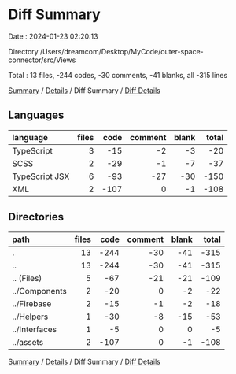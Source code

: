 # Diff Summary

Date : 2024-01-23 02:20:13

Directory /Users/dreamcom/Desktop/MyCode/outer-space-connector/src/Views

Total : 13 files,  -244 codes, -30 comments, -41 blanks, all -315 lines

[Summary](results.md) / [Details](details.md) / Diff Summary / [Diff Details](diff-details.md)

## Languages
| language | files | code | comment | blank | total |
| :--- | ---: | ---: | ---: | ---: | ---: |
| TypeScript | 3 | -15 | -2 | -3 | -20 |
| SCSS | 2 | -29 | -1 | -7 | -37 |
| TypeScript JSX | 6 | -93 | -27 | -30 | -150 |
| XML | 2 | -107 | 0 | -1 | -108 |

## Directories
| path | files | code | comment | blank | total |
| :--- | ---: | ---: | ---: | ---: | ---: |
| . | 13 | -244 | -30 | -41 | -315 |
| .. | 13 | -244 | -30 | -41 | -315 |
| .. (Files) | 5 | -67 | -21 | -21 | -109 |
| ../Components | 2 | -20 | 0 | -2 | -22 |
| ../Firebase | 2 | -15 | -1 | -2 | -18 |
| ../Helpers | 1 | -30 | -8 | -15 | -53 |
| ../Interfaces | 1 | -5 | 0 | 0 | -5 |
| ../assets | 2 | -107 | 0 | -1 | -108 |

[Summary](results.md) / [Details](details.md) / Diff Summary / [Diff Details](diff-details.md)